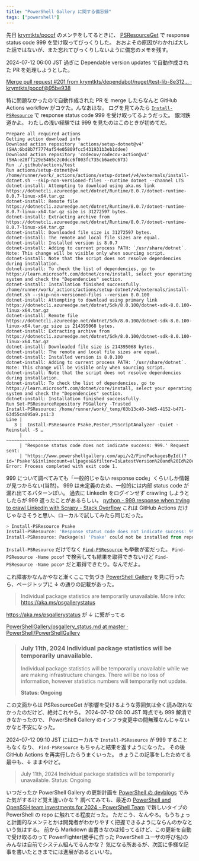 ```yaml
---
title: "PowerShell Gallery に関する備忘録"
tags: ["powershell"]
---
```


先日 [krymtkts/pocof](https://github.com/krymtkts/pocof) のメンテをしてるときに、 [PSResourceGet](https://github.com/PowerShell/PSResourceGet) で response status code 999 を受け取ってびっくりした。
おおよその原因がわかれば大した話ではないが、また忘れてびっくりしないように備忘のメモを残す。

2024-07-12 06:00 JST 過ぎに Dependable version updates で自動作成された PR を処理しようとした。

[Merge pull request #201 from krymtkts/dependabot/nuget/test-lib-8e312… · krymtkts/pocof@95be938](https://github.com/krymtkts/pocof/actions/runs/9899237786/job/27349382236)

特に問題なかったので自動作成された PR を merge したらなんと GitHub Actions workflow がコケた。んなあほな。
ログを見てみたら [`Install-PSResource`](https://learn.microsoft.com/en-us/powershell/module/microsoft.powershell.psresourceget/install-psresource?view=powershellget-3.x) で response status code 999 を受け取ってるようだった。
銀河鉄道かよ。
わたしの浅い経験では 999 を見たのはこのときが初めてだ。

```plaintext
Prepare all required actions
Getting action download info
Download action repository 'actions/setup-dotnet@v4' (SHA:6bd8b7f7774af54e05809fcc5431931b3eb1ddee)
Download action repository 'codecov/codecov-action@v4' (SHA:e28ff129e5465c2c0dcc6f003fc735cb6ae0c673)
Run ./.github/actions/test
Run actions/setup-dotnet@v4
/home/runner/work/_actions/actions/setup-dotnet/v4/externals/install-dotnet.sh --skip-non-versioned-files --runtime dotnet --channel LTS
dotnet-install: Attempting to download using aka.ms link https://dotnetcli.azureedge.net/dotnet/Runtime/8.0.7/dotnet-runtime-8.0.7-linux-x64.tar.gz
dotnet-install: Remote file https://dotnetcli.azureedge.net/dotnet/Runtime/8.0.7/dotnet-runtime-8.0.7-linux-x64.tar.gz size is 31272597 bytes.
dotnet-install: Extracting archive from https://dotnetcli.azureedge.net/dotnet/Runtime/8.0.7/dotnet-runtime-8.0.7-linux-x64.tar.gz
dotnet-install: Downloaded file size is 31272597 bytes.
dotnet-install: The remote and local file sizes are equal.
dotnet-install: Installed version is 8.0.7
dotnet-install: Adding to current process PATH: `/usr/share/dotnet`. Note: This change will be visible only when sourcing script.
dotnet-install: Note that the script does not resolve dependencies during installation.
dotnet-install: To check the list of dependencies, go to https://learn.microsoft.com/dotnet/core/install, select your operating system and check the "Dependencies" section.
dotnet-install: Installation finished successfully.
/home/runner/work/_actions/actions/setup-dotnet/v4/externals/install-dotnet.sh --skip-non-versioned-files --version 8.0.100
dotnet-install: Attempting to download using primary link https://dotnetcli.azureedge.net/dotnet/Sdk/8.0.100/dotnet-sdk-8.0.100-linux-x64.tar.gz
dotnet-install: Remote file https://dotnetcli.azureedge.net/dotnet/Sdk/8.0.100/dotnet-sdk-8.0.100-linux-x64.tar.gz size is 214395068 bytes.
dotnet-install: Extracting archive from https://dotnetcli.azureedge.net/dotnet/Sdk/8.0.100/dotnet-sdk-8.0.100-linux-x64.tar.gz
dotnet-install: Downloaded file size is 214395068 bytes.
dotnet-install: The remote and local file sizes are equal.
dotnet-install: Installed version is 8.0.100
dotnet-install: Adding to current process PATH: `/usr/share/dotnet`. Note: This change will be visible only when sourcing script.
dotnet-install: Note that the script does not resolve dependencies during installation.
dotnet-install: To check the list of dependencies, go to https://learn.microsoft.com/dotnet/core/install, select your operating system and check the "Dependencies" section.
dotnet-install: Installation finished successfully.
Run Set-PSResourceRepository PSGallery -Trusted
Install-PSResource: /home/runner/work/_temp/03b13c40-34d5-4152-b471-63d55ca095a9.ps1:3
Line |
   3 |  Install-PSResource Psake,Pester,PSScriptAnalyzer -Quiet -Reinstall -S …
     |  ~~~~~~~~~~~~~~~~~~~~~~~~~~~~~~~~~~~~~~~~~~~~~~~~~~~~~~~~~~~~~~~~~~~~~
     | 'Response status code does not indicate success: 999.' Request sent:
     | 'https://www.powershellgallery.com/api/v2/FindPackagesById()?id='Psake'&$inlinecount=allpages&$filter=IsLatestVersion%20and%20Id%20eq%20'Psake''
Error: Process completed with exit code 1.
```

999 について調べてみても「一般的じゃない response code」くらいしか情報が見つからない(当然)。
999 は未定義のため、一般的には内部 status code が漏れ出てるパターンぽい。
過去に LinkedIn をログインせず crawling しようとしたらが 999 返ったことがあるらしい。
[python - 999 response when trying to crawl LinkedIn with Scrapy - Stack Overflow](https://stackoverflow.com/questions/42910269/999-response-when-trying-to-crawl-linkedin-with-scrapy/45407138#45407138)
これは GitHub Actions だけじゃなさそうと思い、ローカルで試してみたら同じだった。

```powershell
> Install-PSResource Psake
Install-PSResource: 'Response status code does not indicate success: 999.' Request sent: 'https://www.powershellgallery.com/api/v2/FindPackagesById()?id='Psake'&$inlinecount=allpages&$filter=IsLatestVersion%20and%20Id%20eq%20'Psake''
Install-PSResource: Package(s) 'Psake' could not be installed from repository 'PSGallery'.
```

`Install-PSResource` だけでなく [`Find-PSResource`](https://learn.microsoft.com/en-us/powershell/module/microsoft.powershell.psresourceget/find-psresource?view=powershellget-3.x) も挙動が変だった。
`Find-PSResource -Name pocof` で検索しても結果を取得できないけど `Find-PSResource -Name poco*` だと取得できたり。なんでだよ。

これ障害かなんかやなと漸くここで気づき [PowerShell Gallery](https://www.powershellgallery.com/) を見に行ったら、ページトップに ↓ の通りの記載があった。

> Individual package statistics are temporarily unavailable. More info: https://aka.ms/psgallerystatus

https://aka.ms/psgallerystatus が ↓ に繋がってる

[PowerShellGallery/psgallery_status.md at master · PowerShell/PowerShellGallery](https://github.com/PowerShell/PowerShellGallery/blob/master/psgallery_status.md#july-11th-2024-individual-package-statistics-will-be-temporarily-unavailable)

> ### July 11th, 2024 Individual package statistics will be temporarily unavailable.
>
> Individual package statistics will be temporarily unavailable while we are making infrastructure changes. There will be no loss of information, however statistics numbers will temporarily not update.
>
> **Status: Ongoing**

この文面からは PSResourceGet が影響を受けるような雰囲気は全く読み取れなかったのだけど、絶対これやろ。
2024-07-12 08:00 JST 時点でも 999 解消できなかったので、 PowerShell Gallery のインフラ変更中の間無理なんじゃないかなと不安になった。

2024-07-12 09:10 JST にはローカルで `Install-PSResource` が 999 することもなくなり、 `Find-PSResource` もちゃんと結果を返すようになった。
その後 GitHub Actions を再実行したらうまくいった。
きょうこの記事をしたためてる最中も、↓ ままやけど。

> July 11th, 2024 Individual package statistics will be temporarily unavailable.
> Status: Ongoing

いつだったか PowerShell Gallery の更新計画を [PowerShell の devblogs](https://devblogs.microsoft.com/) でみた気がするけど覚え違いかな？
調べてみても、最近の [PowerShell and OpenSSH team investments for 2024 - PowerShell Team](https://devblogs.microsoft.com/powershell/powershell-and-openssh-team-investments-for-2024/) で新しいタイプの PowerShell の repo に触れてる程度だった。
ただこう、なんやろ。もうちょっと計画的なメンテとかは開発者がわかりやすく把握できるようにならんのかなという気はする。
前から Markdown 直書きなのは知ってるけど、この更新を自動で受け取るのって PowerFighter(勝手に作った PowerShell ユーザの呼び名)のみんなは自前でシステム組んでるんかな？
気になる所あるが、次回に多様な記事を書いたときまでには進展があるといいな。
